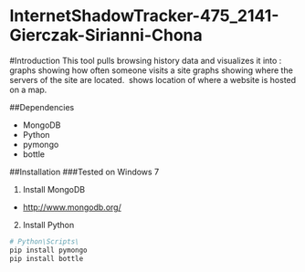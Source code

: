 InternetShadowTracker-475_2141-Gierczak-Sirianni-Chona
======================================================

#Introduction
This tool pulls browsing history data and visualizes it into : graphs showing how often someone visits a site graphs showing where the servers of the site are located.  shows location of where a website is hosted on a map.

##Dependencies
* MongoDB
* Python
* pymongo
* bottle

##Installation
###Tested on Windows 7

1. Install MongoDB
* http://www.mongodb.org/

2. Install Python
```bash
# Python\Scripts\
pip install pymongo
pip install bottle
```
